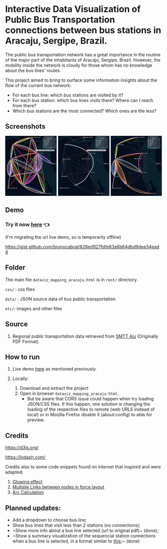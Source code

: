 # Interactive Data Visualization of Public Bus Transportation connections between bus stations in Aracaju, Sergipe, Brazil.

The public bus transportation network has a great importance in the routine of the major part of the inhabitants of Aracaju, Sergipe, Brazil. However, the mobility inside the network is cloudy for those whom has no knowledge about the bus lines' routes.

This project aimed to bring to surface some information insights about the flow of the current bus network:
- For each bus line: which bus stations are visited by it?
- For each bus station: which bus lines visits there? Where can I reach from there?
- Which bus stations are the most connected? Which ones are the less?
  
## Screenshots
![alt screenshots](https://raw.githubusercontent.com/brunocabral/dataviz-mapping-aju/master/etc/Screenshots.jpg)
## Demo 
<a name="tryit"></a>
### Try it now [here]() 👈 
(I'm migrating the url live demo, so is temporarily offline)

https://gist.github.com/brunocabral/828ed927fdfe83a6b64dbd9dee34ead4

## Folder

The main file `dataviz_mapping_aracaju.html` is in `root/` directory.

`css/` : css files 

`data/` : JSON source data of bus public transportation

`etc/`: images and other files


## Source
   1. Regional public transportation data retrieved from [SMTT Aju](http://www.smttaju.com.br/smtt/transporte/itinerario-e-horario-dos-onibus) (Originally PDF Format).
   
## How to run

1. Live demo [here](#tryit) as mentioned previously.

2. Locally: 
   1. Download and extract the project
   2. Open in browser `dataviz_mapping_aracaju.html`.  
       - But be aware that CORS issue could happen when try loading JSON/CSS files. If this happen, one solution is changing the loading  of the respective files to remote (web URLS instead of local) or in Mozilla Firefox disable it (about:config) to able for preview. 

## Credits

https://d3js.org/
   
https://lodash.com/

Credits also to some code snippets found on internet that inspired and were adapted:
   1. [Glowing effect](https://www.visualcinnamon.com/2016/06/glow-filter-d3-visualization.html)
   2. [ Multiple Links between nodes in force layout](https://codepen.io/thomasdobber/pen/jWmLbE) 
   3. [Arc Calculation](https://stackoverflow.com/questions/11368339/drawing-multiple-edges-between-two-nodes-with-d3)

## Planned updates:
- Add a dropdown to choose bus line;
- Show bus lines that visit less than 2 stations (no connections);
- ~Show more info about a bus line selected (url to original pdf)~ (done);
- ~Show a summary visualization of the sequencial station connections when a bus line is selected, in a format similar to [this](https://image.winudf.com/v2/image/YmUuc3RpYl9zY3JlZW5zaG90c18xXzVlODFhMzk/screen-1.jpg?fakeurl=1&type=.jpg);~ (done) 
